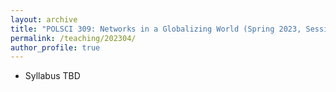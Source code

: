 ```yaml
---
layout: archive
title: "POLSCI 309: Networks in a Globalizing World (Spring 2023, Session 4)"
permalink: /teaching/202304/
author_profile: true
--- 
```


- Syllabus TBD

